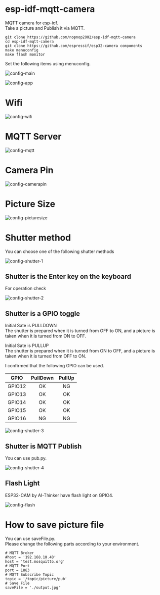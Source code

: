 # esp-idf-mqtt-camera
MQTT camera for esp-idf.   
Take a picture and Publish it via MQTT.   

```
git clone https://github.com/nopnop2002/esp-idf-mqtt-camera
cd esp-idf-mqtt-camera
git clone https://github.com/espressif/esp32-camera components
make menuconfig
make flash monitor
```

Set the following items using menuconfig.

![config-main](https://user-images.githubusercontent.com/6020549/66692052-c17e9b80-ecd5-11e9-8316-075350ceb2e9.jpg)

![config-app](https://user-images.githubusercontent.com/6020549/66692054-c5aab900-ecd5-11e9-9b1d-b1200e555df5.jpg)

# Wifi

![config-wifi](https://user-images.githubusercontent.com/6020549/66692062-e4a94b00-ecd5-11e9-9ea7-afb74cc347af.jpg)

# MQTT Server

![config-mqtt](https://user-images.githubusercontent.com/6020549/66692167-b5dfa480-ecd6-11e9-9b56-02e662f67d38.jpg)

# Camera Pin

![config-camerapin](https://user-images.githubusercontent.com/6020549/66692087-1d492480-ecd6-11e9-8b69-68191005a453.jpg)

# Picture Size

![config-picturesize](https://user-images.githubusercontent.com/6020549/66692095-26d28c80-ecd6-11e9-933e-ab0be911ecd2.jpg)

# Shutter method

You can choose one of the following shutter methods

![config-shutter-1](https://user-images.githubusercontent.com/6020549/66692107-381b9900-ecd6-11e9-8d73-1ee7423c5188.jpg)

## Shutter is the Enter key on the keyboard   
For operation check

![config-shutter-2](https://user-images.githubusercontent.com/6020549/66692119-4964a580-ecd6-11e9-9695-bfd3d61dc20a.jpg)

## Shutter is a GPIO toggle

Initial Sate is PULLDOWN   
The shutter is prepared when it is turned from OFF to ON, and a picture is taken when it is turned from ON to OFF.   

Initial Sate is PULLUP   
The shutter is prepared when it is turned from ON to OFF, and a picture is taken when it is turned from OFF to ON.   

I confirmed that the following GPIO can be used.   

|GPIO|PullDown|PullUp|
|:-:|:-:|:-:|
|GPIO12|OK|NG|
|GPIO13|OK|OK|
|GPIO14|OK|OK|
|GPIO15|OK|OK|
|GPIO16|NG|NG|

![config-shutter-3](https://user-images.githubusercontent.com/6020549/66692126-5b464880-ecd6-11e9-8823-e8a9a5fa1eed.jpg)

## Shutter is MQTT Publish   
You can use pub.py.   

![config-shutter-4](https://user-images.githubusercontent.com/6020549/66692137-6c8f5500-ecd6-11e9-90ef-b83981ea4809.jpg)

## Flash Light

ESP32-CAM by AI-Thinker have flash light on GPIO4.

![config-flash](https://user-images.githubusercontent.com/6020549/66263918-5ac13400-e836-11e9-9511-7db58aa147b1.jpg)

# How to save picture file
You can use saveFile.py.   
Please change the following parts according to your environment.   

```
# MQTT Broker
#host = '192.168.10.40'
host = 'test.mosquitto.org'
# MQTT Port
port = 1883
# MQTT Subscribe Topic
topic = '/topic/picture/pub'
# Save File
saveFile = './output.jpg'
```
